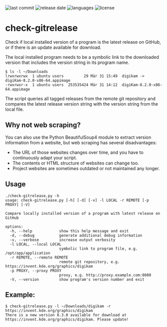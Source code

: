 
![last commit](https://img.shields.io/github/last-commit/groland11/check-gitrelease.svg)
![release date](https://img.shields.io/github/release-date/groland11/check-gitrelease.svg)
![languages](https://img.shields.io/github/languages/top/groland11/check-gitrelease.svg)
![license](https://img.shields.io/github/license/groland11/check-gitrelease.svg)

# check-gitrelease
Check if local installed version of a program is the latest release on GitHub, or if there is an update available for download.

The local installed program needs to be a symbolic link to the downloaded version that includes the version string in its program name.

```
$ ls -l ~/Downloads
lrwxrwxrwx  1 ubuntu users         29 Mär 31 15:49  digikam -> digiKam-8.2.0-x86-64.appimage
-rwxrwxr-x  1 ubuntu users  253535424 Mär 31 14:12  digiKam-8.2.0-x86-64.appimage
```

The script queries all tagged releases from the remote git repository and compares the latest release version string with the version string from the local file.

## Why not web scraping?
You can also use the Python BeautifulSoup4 module to extract version information from a website, but web scraping has several disadvantages:
- The URL of those websites changes over time, and you have to continuously adapt your script.
- The contents or HTML structure of websites can change too.
- Project websites are sometimes outdated or not maintained any longer.

## Usage
```
./check-gitrelease.py -h
usage: check-gitrelease.py [-h] [-d] [-v] -l LOCAL -r REMOTE [-p PROXY] [-V]

Compare locally installed version of a program with latest release on GitHub

options:
  -h, --help            show this help message and exit
  -d, --debug           generate additional debug information
  -v, --verbose         increase output verbosity
  -l LOCAL, --local LOCAL
                        symbolic link to program file, e.g. /opt/app/application
  -r REMOTE, --remote REMOTE
                        remote git repository, e.g. https://invent.kde.org/graphics/digikam
  -p PROXY, --proxy PROXY
                        proxy, e.g. http://proxy.example.com:8080
  -V, --version         show program's version number and exit
```


## Example:
```
$ check-gitrelease.py -l ~/Downloads/digikam -r https://invent.kde.org/graphics/digikam
There is a new version 8.3.0 available for download at https://invent.kde.org/graphics/digikam. Please update!

```
